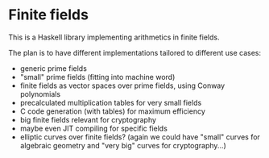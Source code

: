 
Finite fields
=============

This is a Haskell library implementing arithmetics in finite fields.

The plan is to have different implementations tailored to different use cases:

* generic prime fields
* "small" prime fields (fitting into machine word)
* finite fields as vector spaces over prime fields, using Conway polynomials
* precalculated multiplication tables for very small fields 
* C code generation (with tables) for maximum efficiency 
* big finite fields relevant for cryptography
* maybe even JIT compiling for specific fields
* elliptic curves over finite fields? (again we could have "small" curves 
  for algebraic geometry and "very big" curves for cryptography...)

